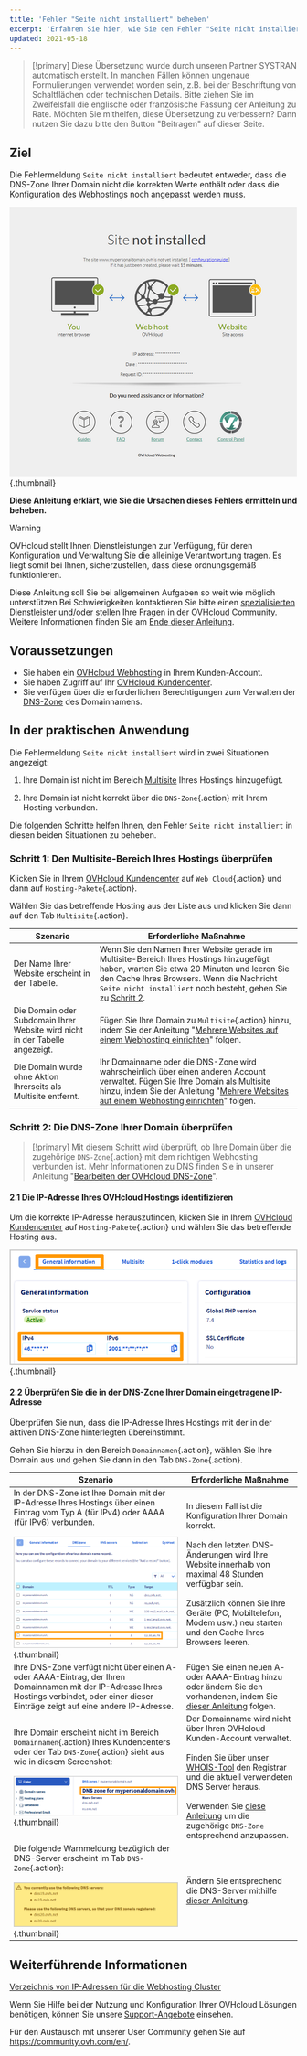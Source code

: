```yaml
---
title: 'Fehler "Seite nicht installiert" beheben'
excerpt: 'Erfahren Sie hier, wie Sie den Fehler "Seite nicht installiert" beheben'
updated: 2021-05-18
---
```


> [!primary]
> Diese Übersetzung wurde durch unseren Partner SYSTRAN automatisch erstellt. In manchen Fällen können ungenaue Formulierungen verwendet worden sein, z.B. bei der Beschriftung von Schaltflächen oder technischen Details. Bitte ziehen Sie im Zweifelsfall die englische oder französische Fassung der Anleitung zu Rate. Möchten Sie mithelfen, diese Übersetzung zu verbessern? Dann nutzen Sie dazu bitte den Button "Beitragen" auf dieser Seite.
>

## Ziel 

Die Fehlermeldung `Seite nicht installiert` bedeutet entweder, dass die DNS-Zone Ihrer Domain nicht die korrekten Werte enthält oder dass die Konfiguration des Webhostings noch angepasst werden muss.

![website not installed](images/site-not-installed2021.png){.thumbnail}

**Diese Anleitung erklärt, wie Sie die Ursachen dieses Fehlers ermitteln und beheben.**

> [!warning]
> OVHcloud stellt Ihnen Dienstleistungen zur Verfügung, für deren Konfiguration und Verwaltung Sie die alleinige Verantwortung tragen. Es liegt somit bei Ihnen, sicherzustellen, dass diese ordnungsgemäß funktionieren.
>
> Diese Anleitung soll Sie bei allgemeinen Aufgaben so weit wie möglich unterstützen Bei Schwierigkeiten kontaktieren Sie bitte einen [spezialisierten Dienstleister](https://partner.ovhcloud.com/de/directory/) und/oder stellen Ihre Fragen in der OVHcloud Community. Weitere Informationen finden Sie am [Ende dieser Anleitung](#gofurther).
>

## Voraussetzungen

- Sie haben ein [OVHcloud Webhosting](https://www.ovhcloud.com/de/web-hosting/) in Ihrem Kunden-Account.
- Sie haben Zugriff auf Ihr [OVHcloud Kundencenter](https://www.ovh.com/auth/?action=gotomanager&from=https://www.ovh.de/&ovhSubsidiary=de).
- Sie verfügen über die erforderlichen Berechtigungen zum Verwalten der [DNS-Zone](/pages/web_cloud/domains/dns_zone_edit) des Domainnamens.

## In der praktischen Anwendung

Die Fehlermeldung `Seite nicht installiert` wird in zwei Situationen angezeigt:

1. Ihre Domain ist nicht im Bereich [Multisite](/pages/web_cloud/web_hosting/multisites_configure_multisite#schritt-1-auf-die-multisite-verwaltung-zugreifen) Ihres Hostings hinzugefügt.

2. Ihre Domain ist nicht korrekt über die `DNS-Zone`{.action} mit Ihrem Hosting verbunden.

Die folgenden Schritte helfen Ihnen, den Fehler `Seite nicht installiert` in diesen beiden Situationen zu beheben.

### Schritt 1: Den Multisite-Bereich Ihres Hostings überprüfen

Klicken Sie in Ihrem [OVHcloud Kundencenter](https://www.ovh.com/auth/?action=gotomanager&from=https://www.ovh.de/&ovhSubsidiary=de) auf `Web Cloud`{.action} und dann auf `Hosting-Pakete`{.action}.

Wählen Sie das betreffende Hosting aus der Liste aus und klicken Sie dann auf den Tab `Multisite`{.action}.

|Szenario|Erforderliche Maßnahme|
|---|---|
|Der Name Ihrer Website erscheint in der Tabelle.|Wenn Sie den Namen Ihrer Website gerade im Multisite-Bereich Ihres Hostings hinzugefügt haben, warten Sie etwa 20 Minuten und leeren Sie den Cache Ihres Browsers. Wenn die Nachricht `Seite nicht installiert` noch besteht, gehen Sie zu [Schritt 2](#checkdomainlink).|
|Die Domain oder Subdomain Ihrer Website wird nicht in der Tabelle angezeigt.|Fügen Sie Ihre Domain zu `Multisite`{.action} hinzu, indem Sie der Anleitung "[Mehrere Websites auf einem Webhosting einrichten](/pages/web_cloud/web_hosting/multisites_configure_multisite#schritt-2-eine-domain-oder-subdomain-hinzufugen)" folgen.|
|Die Domain wurde ohne Aktion Ihrerseits als Multisite entfernt.|Ihr Domainname oder die DNS-Zone wird wahrscheinlich über einen anderen Account verwaltet. Fügen Sie Ihre Domain als Multisite hinzu, indem Sie der Anleitung "[Mehrere Websites auf einem Webhosting einrichten](/pages/web_cloud/web_hosting/multisites_configure_multisite#schritt-22-eine-externe-domain-hinzufugen)" folgen.|

### Schritt 2: Die DNS-Zone Ihrer Domain überprüfen <a name="checkdomainlink"></a>

> [!primary]
> Mit diesem Schritt wird überprüft, ob Ihre Domain über die zugehörige `DNS-Zone`{.action} mit dem richtigen Webhosting verbunden ist.
> Mehr Informationen zu DNS finden Sie in unserer Anleitung "[Bearbeiten der OVHcloud DNS-Zone](/pages/web_cloud/domains/dns_zone_edit#dns-konzept-verstehen)".

#### 2\.1 Die IP-Adresse Ihres OVHcloud Hostings identifizieren

Um die korrekte IP-Adresse herauszufinden, klicken Sie in Ihrem [OVHcloud Kundencenter](https://www.ovh.com/auth/?action=gotomanager&from=https://www.ovh.de/&ovhSubsidiary=de) auf `Hosting-Pakete`{.action} und wählen Sie das betreffende Hosting aus.

![hosting-general-information](images/hosting-general-informations.png){.thumbnail}

#### 2\.2 Überprüfen Sie die in der DNS-Zone Ihrer Domain eingetragene IP-Adresse

Überprüfen Sie nun, dass die IP-Adresse Ihres Hostings mit der in der aktiven DNS-Zone hinterlegten übereinstimmt.

Gehen Sie hierzu in den Bereich `Domainnamen`{.action}, wählen Sie Ihre Domain aus und gehen Sie dann in den Tab `DNS-Zone`{.action}.

|Szenario|Erforderliche Maßnahme|
|---|---|
|In der DNS-Zone ist Ihre Domain mit der IP-Adresse Ihres Hostings über einen Eintrag vom Typ A (für IPv4) oder AAAA (für IPv6) verbunden.<br><br>![zoneDNS_IP2](images/zonedns_ip2.png){.thumbnail}|In diesem Fall ist die Konfiguration Ihrer Domain korrekt.<br><br>Nach den letzten DNS-Änderungen wird Ihre Website innerhalb von maximal 48 Stunden verfügbar sein.<br><br>Zusätzlich können Sie Ihre Geräte (PC, Mobiltelefon, Modem usw.) neu starten und den Cache Ihres Browsers leeren.|
|Ihre DNS-Zone verfügt nicht über einen A- oder AAAA-Eintrag, der Ihren Domainnamen mit der IP-Adresse Ihres Hostings verbindet, oder einer dieser Einträge zeigt auf eine andere IP-Adresse.|Fügen Sie einen neuen A- oder AAAA-Eintrag hinzu oder ändern Sie den vorhandenen, indem Sie [dieser Anleitung](/pages/web_cloud/domains/dns_zone_edit) folgen.|
|Ihre Domain erscheint nicht im Bereich `Domainnamen`{.action} Ihres Kundencenters oder der Tab `DNS-Zone`{.action} sieht aus wie in diesem Screenshot:<br><br>![zonedns2](images/zonedns_ndd_pas_sur_lec2.png){.thumbnail}|Der Domainname wird nicht über Ihren OVHcloud Kunden-Account verwaltet.<br><br>Finden Sie über unser [WHOIS-Tool](https://www.ovh.de/support/werkzeuge/check_whois.pl) den Registrar und die aktuell verwendeten DNS Server heraus.<br><br>Verwenden Sie [diese Anleitung](/pages/web_cloud/web_hosting/multisites_configure_multisite#schritt-22-eine-externe-domain-hinzufugen) um die zugehörige `DNS-Zone` entsprechend anzupassen.|
|Die folgende Warnmeldung bezüglich der DNS-Server erscheint im Tab `DNS-Zone`{.action}:<br><br>![warnmeldung_dns](images/avertissement_zonedns_pas_sur_srv_dns.png){.thumbnail}|Ändern Sie entsprechend die DNS-Server mithilfe [dieser Anleitung](/pages/web_cloud/domains/dns_server_general_information).|

## Weiterführende Informationen <a name="gofurther"></a>

[Verzeichnis von IP-Adressen für die Webhosting Cluster](/pages/web_cloud/web_hosting/clusters_and_shared_hosting_IP)

Wenn Sie Hilfe bei der Nutzung und Konfiguration Ihrer OVHcloud Lösungen benötigen, können Sie unsere [Support-Angebote](https://www.ovhcloud.com/de/support-levels/) einsehen.

Für den Austausch mit unserer User Community gehen Sie auf <https://community.ovh.com/en/>.
